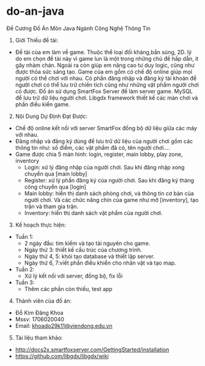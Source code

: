 # do-an-java

Đề Cương Đồ Án Môn Java
Ngành Công Nghệ Thông Tin
1.	Giới Thiếu đề tài:
-	Đề tài của em làm về game. Thuộc thể loại đối kháng,bắn súng,  2D. lý do em chọn đề tài này vì game lun là một trong những chủ đề hấp dẫn, ít gây nhàm chán. Ngoài ra còn giúp em nâng cao tư duy logic, cũng như được thỏa sức sáng tạo. Game của em gồm có chế độ online giúp mọi người có thể chơi với nhau. Có phần đăng nhập và đăng ký tài khoản để người chơi có thể lưu trữ chiến tích cũng như những vật phẩm người chơi có được. Đồ án sử dụng SmartFox Server đề làm server game. MySQL để lưu trữ dữ liệu người chơi. Libgdx framework thiết kế các màn chơi và phần điều kiển game.
2.	Nội Dung Dự Định Đạt Được: 
-	Chế độ online kết nối với server SmartFox đồng bộ dữ liệu giữa các máy với nhau.
-	Đăng nhập và đăng ký dùng để lưu trữ dữ liệu của người chơi gồm các thông tin như: số điểm, các vật phẩm đã có, tên người chơi….
-	Game được chia 5 màn hình: login, register, main lobby, play zone, inventory
    -	Login: xử lý đăng nhập của người chơi. Sau khi đăng nhập xong chuyển qua [main lobby]
    -	Register: xử lý phần đăng ký của người chơi. Sau khi đăng ký thàng công chuyển qua [login]
    -	Main lobby: hiển thị danh sách phòng chơi, và thông tin cơ bản của người chơi. Và các chức năng chín của game như mở [inventory], tạo trận và tham gia trận.
    -	Inventory: hiển thị danh sách vật phẩm của người chơi.
3.	Kế hoạch thực hiện:
-	Tuần 1:
    -	2 ngày đầu: tìm kiếm và tạo tài nguyên cho game.
    -	Ngày thứ 3: thiết kế cấu trúc của chương trình.
    -	Ngày thứ 4, 5: khỏi tạo database và thiết lập server.
    -	Ngày thứ 6, 7:viết phần điều khiển cho nhân vật và tạo map.
-	Tuần 2: 
    -	Xử lý kết nối với server, đồng bộ, fix lỗi
-	Tuần 3:
    -	Thêm các phần còn thiếu, test app
4.	Thành viên của đồ án:
-	Đỗ Kim Đăng Khoa
-	Mssv: 1706020040
-	Email: khoado29k11@viendong.edu.vn
5.	Tài liệu tham khảo:
-	http://docs2x.smartfoxserver.com/GettingStarted/installation
-	https://github.com/libgdx/libgdx/wiki

